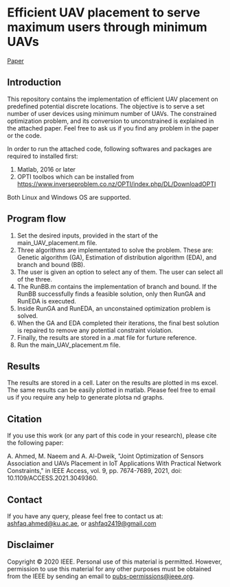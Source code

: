 # Efficient UAV placement to serve maximum users through minimum UAVs

[Paper](https://ieeexplore.ieee.org/document/9313991)

## Introduction
This repository contains the implementation of efficient UAV placement on predefined potential discrete locations. The objective is to serve a set number of user devices using minimum number of UAVs. The constrained optimization problem, and its conversion to unconstrained is explained in the attached paper. Feel free to ask us if you find any problem in the paper or the code.  

In order to run the attached code, following softwares and packages are required to installed first:

1. Matlab, 2016 or later 
2. OPTI toolbos which can be installed from https://www.inverseproblem.co.nz/OPTI/index.php/DL/DownloadOPTI 

Both Linux and Windows OS are supported.

## Program flow

1. Set the desired inputs, provided in the start of the main_UAV_placement.m file.
2. Three algorithms are implementated to solve the problem. These are: Genetic algorithm (GA), Estimation of distribution algorithm (EDA), and branch and bound (BB).
3. The user is given an option to select any of them. The user can select all of the three.
4. The RunBB.m contains the implementation of branch and bound. If the RunBB successfully finds a feasible solution, only then RunGA and RunEDA is executed.
5. Inside RunGA and RunEDA, an unconstained optimization problem is solved.
6. When the GA and EDA completed their iterations, the final best solution is repaired to remove any potential constraint violation.
7. Finally, the results are stored in a .mat file for furture reference.
8. Run the main_UAV_placement.m file. 

## Results
The results are stored in a cell. Later on the results are plotted in ms excel. The same results can be easily plotted in matlab. Please feel free to email us if you require any help to generate plotsa nd graphs. 

## Citation
If you use this work (or any part of this code in your research), please cite the following paper:

A. Ahmed, M. Naeem and A. Al-Dweik, "Joint Optimization of Sensors Association and UAVs Placement in IoT Applications With Practical Network Constraints," in IEEE Access, vol. 9, pp. 7674-7689, 2021, doi: 10.1109/ACCESS.2021.3049360.

## Contact
If you have any query, please feel free to contact us at: ashfaq.ahmed@ku.ac.ae, or ashfaq2419@gmail.com

## Disclaimer
Copyright © 2020 IEEE. Personal use of this material is permitted.
However, permission to use this material for any other purposes must be
obtained from the IEEE by sending an email to pubs-permissions@ieee.org.
